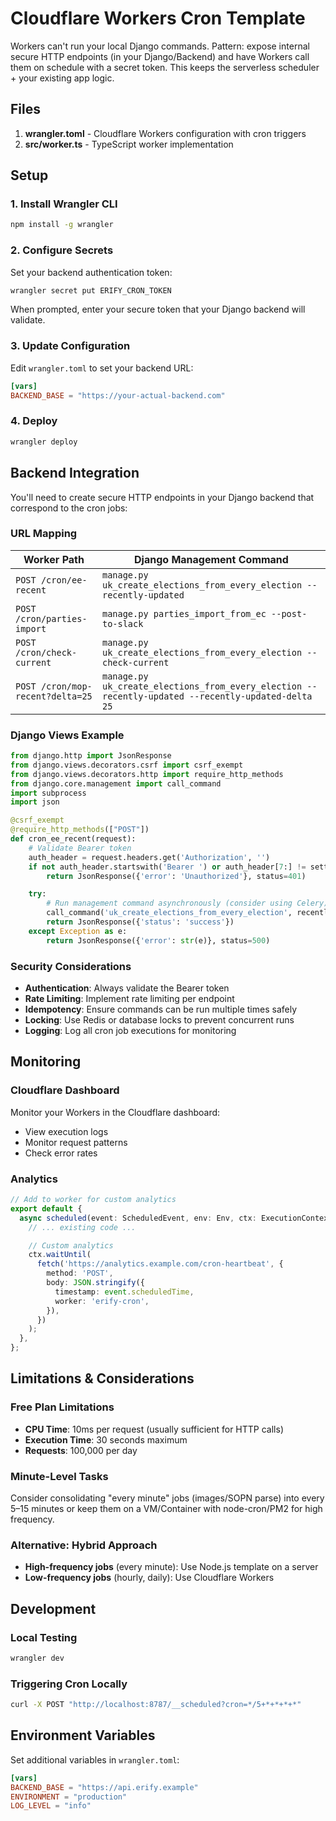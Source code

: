 # Cloudflare Workers Cron Template

Workers can't run your local Django commands. Pattern: expose internal secure HTTP endpoints (in
your Django/Backend) and have Workers call them on schedule with a secret token. This keeps the
serverless scheduler + your existing app logic.

## Files

1. **wrangler.toml** - Cloudflare Workers configuration with cron triggers
2. **src/worker.ts** - TypeScript worker implementation

## Setup

### 1. Install Wrangler CLI

```bash
npm install -g wrangler
```

### 2. Configure Secrets

Set your backend authentication token:

```bash
wrangler secret put ERIFY_CRON_TOKEN
```

When prompted, enter your secure token that your Django backend will validate.

### 3. Update Configuration

Edit `wrangler.toml` to set your backend URL:

```toml
[vars]
BACKEND_BASE = "https://your-actual-backend.com"
```

### 4. Deploy

```bash
wrangler deploy
```

## Backend Integration

You'll need to create secure HTTP endpoints in your Django backend that correspond to the cron jobs:

### URL Mapping

| Worker Path                      | Django Management Command                                                                          |
| -------------------------------- | -------------------------------------------------------------------------------------------------- |
| `POST /cron/ee-recent`           | `manage.py uk_create_elections_from_every_election --recently-updated`                             |
| `POST /cron/parties-import`      | `manage.py parties_import_from_ec --post-to-slack`                                                 |
| `POST /cron/check-current`       | `manage.py uk_create_elections_from_every_election --check-current`                                |
| `POST /cron/mop-recent?delta=25` | `manage.py uk_create_elections_from_every_election --recently-updated --recently-updated-delta 25` |

### Django Views Example

```python
from django.http import JsonResponse
from django.views.decorators.csrf import csrf_exempt
from django.views.decorators.http import require_http_methods
from django.core.management import call_command
import subprocess
import json

@csrf_exempt
@require_http_methods(["POST"])
def cron_ee_recent(request):
    # Validate Bearer token
    auth_header = request.headers.get('Authorization', '')
    if not auth_header.startswith('Bearer ') or auth_header[7:] != settings.ERIFY_CRON_TOKEN:
        return JsonResponse({'error': 'Unauthorized'}, status=401)

    try:
        # Run management command asynchronously (consider using Celery)
        call_command('uk_create_elections_from_every_election', recently_updated=True)
        return JsonResponse({'status': 'success'})
    except Exception as e:
        return JsonResponse({'error': str(e)}, status=500)
```

### Security Considerations

- **Authentication**: Always validate the Bearer token
- **Rate Limiting**: Implement rate limiting per endpoint
- **Idempotency**: Ensure commands can be run multiple times safely
- **Locking**: Use Redis or database locks to prevent concurrent runs
- **Logging**: Log all cron job executions for monitoring

## Monitoring

### Cloudflare Dashboard

Monitor your Workers in the Cloudflare dashboard:

- View execution logs
- Monitor request patterns
- Check error rates

### Analytics

```typescript
// Add to worker for custom analytics
export default {
  async scheduled(event: ScheduledEvent, env: Env, ctx: ExecutionContext) {
    // ... existing code ...

    // Custom analytics
    ctx.waitUntil(
      fetch('https://analytics.example.com/cron-heartbeat', {
        method: 'POST',
        body: JSON.stringify({
          timestamp: event.scheduledTime,
          worker: 'erify-cron',
        }),
      })
    );
  },
};
```

## Limitations & Considerations

### Free Plan Limitations

- **CPU Time**: 10ms per request (usually sufficient for HTTP calls)
- **Execution Time**: 30 seconds maximum
- **Requests**: 100,000 per day

### Minute-Level Tasks

Consider consolidating "every minute" jobs (images/SOPN parse) into every 5–15 minutes or keep them
on a VM/Container with node-cron/PM2 for high frequency.

### Alternative: Hybrid Approach

- **High-frequency jobs** (every minute): Use Node.js template on a server
- **Low-frequency jobs** (hourly, daily): Use Cloudflare Workers

## Development

### Local Testing

```bash
wrangler dev
```

### Triggering Cron Locally

```bash
curl -X POST "http://localhost:8787/__scheduled?cron=*/5+*+*+*+*"
```

## Environment Variables

Set additional variables in `wrangler.toml`:

```toml
[vars]
BACKEND_BASE = "https://api.erify.example"
ENVIRONMENT = "production"
LOG_LEVEL = "info"
```

